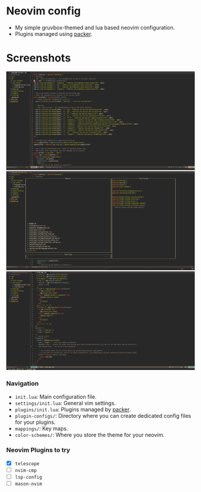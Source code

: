 # Neovim config

- My simple gruvbox-themed and lua based neovim configuration.
- Plugins managed using [packer](https://github.com/wbthomason/packer.nvim).

# Screenshots

![screenshot](/screenshots/s1.png)
![screenshot](/screenshots/s2.png)
![screenshot](/screenshots/s3.png)

### Navigation
- `init.lua`: Main configuration file.
- `settings/init.lua`: General vim settings.
- `plugins/init.lua`: Plugins managed by [packer](https://github.com/wbthomason/packer.nvim).
- `plugin-configs/`: Directory where you can create dedicated config files for your plugins.
- `mappings/`: Key maps.
- `color-schemes/`: Where you store the theme for your neovim.

### Neovim Plugins to try
- [x] `telescope`
- [ ] `nvim-cmp`
- [ ] `lsp-config`
- [ ] `mason-nvim`
